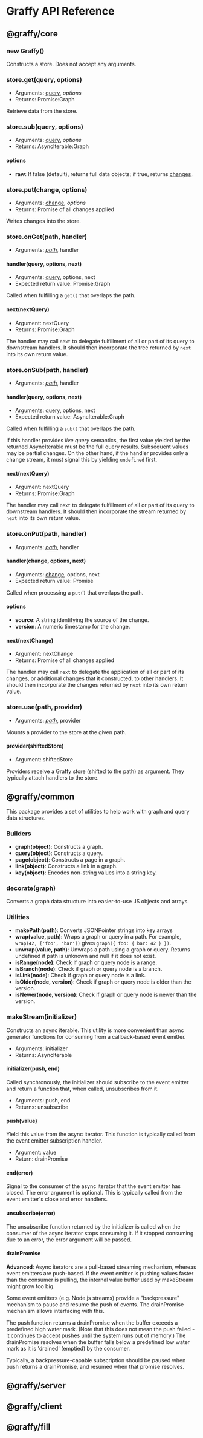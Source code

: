 # Graffy API Reference

## @graffy/core

### new Graffy()

Constructs a store. Does not accept any arguments.

### store.**get**(query, options)

- Arguments: [query](Encoding#Queries), _options_
- Returns: Promise:Graph

Retrieve data from the store.

### store.**sub**(query, options)

- Arguments: [query](Encoding#Queries), _options_
- Returns: AsyncIterable:Graph

#### options

- **raw**: If false (default), returns full data objects; if true, returns [changes](Encoding#Changes).

### store.**put**(change, options)

- Arguments: [change](Encoding#Changes), _options_
- Returns: Promise of all changes applied

Writes changes into the store.

### store.**onGet**(path, handler)

- Arguments: _[path](Encoding#Paths)_, handler

#### handler(query, options, next)

- Arguments: [query](Encoding#Queries), options, next
- Expected return value: Promise:Graph

Called when fulfilling a `get()` that overlaps the path.

#### next(nextQuery)

- Argument: nextQuery
- Returns: Promise:Graph

The handler may call `next` to delegate fulfillment of all or part of its query to downstream handlers. It should then incorporate the tree returned by `next` into its own return value.

### store.**onSub**(path, handler)

- Arguments: _[path](Encoding#Paths)_, handler

#### handler(query, options, next)

- Arguments: [query](Encoding#Queries), options, next
- Expected return value: AsyncIterable:Graph

Called when fulfilling a `sub()` that overlaps the path.

If this handler provides _live query_ semantics, the first value yielded by the returned AsyncIterable must be the full query results. Subsequent values may be partial changes. On the other hand, if the handler provides only a change stream, it must signal this by yielding `undefined` first.

#### next(nextQuery)

- Argument: nextQuery
- Returns: Promise:Graph

The handler may call `next` to delegate fulfillment of all or part of its query to downstream handlers. It should then incorporate the stream returned by `next` into its own return value.

### store.**onPut**(path, handler)

- Arguments: _[path](Encoding#Paths)_, handler

#### handler(change, options, next)

- Arguments: [change](Encoding#Changes), options, next
- Expected return value: Promise

Called when processing a `put()` that overlaps the path.

#### options

- **source**: A string identifying the source of the change.
- **version**: A numeric timestamp for the change.

#### next(nextChange)

- Argument: nextChange
- Returns: Promise of all changes applied

The handler may call `next` to delegate the application of all or part of its changes, or additional changes that it constructed, to other handlers. It should then incorporate the changes returned by `next` into its own return value.

### store.**use**(path, provider)

- Arguments: _[path](Encoding#Paths)_, provider

Mounts a provider to the store at the given path.

#### provider(shiftedStore)

- Argument: shiftedStore

Providers receive a Graffy store (shifted to the path) as argument. They typically attach handlers to the store.

## @graffy/common

This package provides a set of utilities to help work with graph and query data structures.

### Builders

- **graph(object)**: Constructs a graph.
- **query(object)**: Constructs a query.
- **page(object)**: Constructs a page in a graph.
- **link(object)**: Constructs a link in a graph.
- **key(object)**: Encodes non-string values into a string key.

### decorate(graph)

Converts a graph data structure into easier-to-use JS objects and arrays.

### Utilities

- **makePath(path)**: Converts JSONPointer strings into key arrays
- **wrap(value, path)**: Wraps a graph or query in a path. For example, `wrap(42, ['foo', 'bar'])` gives `graph({ foo: { bar: 42 } })`.
- **unwrap(value, path)**: Unwraps a path using a graph or query. Returns undefined if path is unknown and null if it does not exist.
- **isRange(node)**: Check if graph or query node is a range.
- **isBranch(node)**: Check if graph or query node is a branch.
- **isLink(node)**: Check if graph or query node is a link.
- **isOlder(node, version)**: Check if graph or query node is older than the version.
- **isNewer(node, version)**: Check if graph or query node is newer than the version.

### makeStream(initializer)

Constructs an async iterable. This utility is more convenient than async generator functions for consuming from a callback-based event emitter.

- Arguments: initializer
- Returns: AsyncIterable

#### initializer(push, end)

Called synchronously, the initializer should subscribe to the event emitter and return a function that, when called, unsubscribes from it.

- Arguments: push, end
- Returns: unsubscribe

#### push(value)

Yield this value from the async iterator. This function is typically called from the event emitter subscription handler.

- Argument: value
- Return: drainPromise

#### end(error)

Signal to the consumer of the async iterator that the event emitter has closed. The error argument is optional. This is typically called from the event emitter's close and error handlers.

#### unsubscribe(error)

The unsubscribe function returned by the initializer is called when the consumer of the async iterator stops consuming it. If it stopped consuming due to an error, the error argument will be passed.

#### drainPromise

**Advanced**: Async iterators are a pull-based streaming mechanism, whereas event emitters are push-based. If the event emitter is pushing values faster than the consumer is pulling, the internal value buffer used by makeStream might grow too big.

Some event emitters (e.g. Node.js streams) provide a "backpressure" mechanism to pause and resume the push of events. The drainPromise mechanism allows interfacing with this.

The push function returns a drainPromise when the buffer exceeds a predefined high water mark. (Note that this does not mean the push failed - it continues to accept pushes until the system runs out of memory.) The drainPromise resolves when the buffer falls below a predefined low water mark as it is 'drained' (emptied) by the consumer.

Typically, a backpressure-capable subscription should be paused when push returns a drainPromise, and resumed when that promise resolves.

## @graffy/server

## @graffy/client

## @graffy/fill

